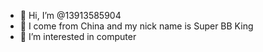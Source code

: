- 👋 Hi, I’m @13913585904
- 👀 I come from China and my nick name is Super BB King
- 👀 I’m interested in computer

<!---
13913585904/13913585904 is a ✨ special ✨ repository because its `README.md` (this file) appears on your GitHub profile.
You can click the Preview link to take a look at your changes.
--->

